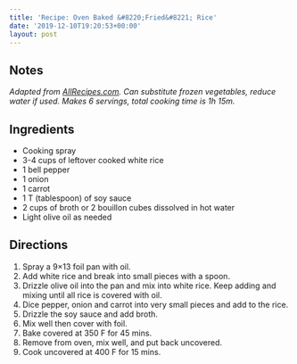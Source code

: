 ```yaml
---
title: 'Recipe: Oven Baked &#8220;Fried&#8221; Rice'
date: '2019-12-10T19:20:53+00:00'
layout: post
---
```

## Notes
*Adapted from [AllRecipes.com](https://www.allrecipes.com/recipe/272494/baked-fried-rice/).
Can substitute frozen vegetables, reduce water if used. 
Makes 6 servings, total cooking time is 1h 15m.*

## Ingredients
* Cooking spray
* 3-4 cups of leftover cooked white rice
* 1 bell pepper
* 1 onion
* 1 carrot
* 1 T (tablespoon) of soy sauce
* 2 cups of broth or 2 bouillon cubes dissolved in hot water
* Light olive oil as needed

## Directions
1. Spray a 9×13 foil pan with oil.
2. Add white rice and break into small pieces with a spoon.
3. Drizzle olive oil into the pan and mix into white rice. Keep adding and mixing until all rice is covered with oil.
4. Dice pepper, onion and carrot into very small pieces and add to the rice.
5. Drizzle the soy sauce and add broth.
6. Mix well then cover with foil.
7. Bake covered at 350 F for 45 mins.
8. Remove from oven, mix well, and put back uncovered.
9. Cook uncovered at 400 F for 15 mins.
